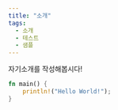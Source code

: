 ```yaml
---
title: "소개"
tags:
  - 소개
  - 테스트
  - 샘플
---
```


자기소개를 작성해봅시다!

````Rust
fn main() {
    println!("Hello World!");
}
````

